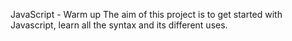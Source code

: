 JavaScript - Warm up
The aim of this project is to get started with Javascript, learn all the syntax and its different uses.
